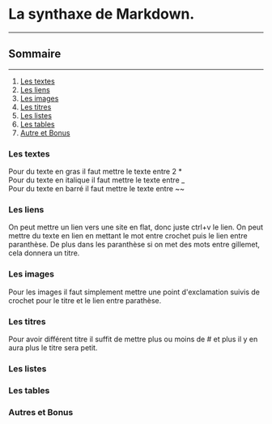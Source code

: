 # La synthaxe de Markdown.
********************************
## Sommaire 
---------------------------------

1. [Les textes](#Les-textes)
2. [Les liens](#Les-liens)
3. [Les images](#Les-images) 
4. [Les titres](#Les-titres)
5. [Les listes](#Les-listes)
6. [Les tables](#Les-tables)
7. [Autre et Bonus](#Autre-et-Bonus)

### Les textes

Pour du texte en gras il faut mettre le texte entre 2 * <br>
Pour du texte en italique il faut mettre le texte entre _ <br>
Pour du texte en barré il faut mettre le texte entre ~~ <br>

### Les liens

On peut mettre un lien vers une site en flat, donc juste ctrl+v le lien.
On peut mettre du texte en lien en mettant le mot entre crochet puis le lien entre paranthèse.
De plus dans les paranthèse si on met des mots entre gillemet, cela donnera un titre.

### Les images

Pour les images il faut simplement mettre une point d'exclamation suivis de crochet pour le titre et le lien entre parathèse.

### Les titres

Pour avoir différent titre il suffit de mettre plus ou moins de # et plus il y en aura plus le titre sera petit.

### Les listes

### Les tables

### Autres et Bonus